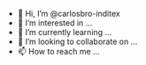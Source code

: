 - 👋 Hi, I’m @carlosbro-inditex
- 👀 I’m interested in ...
- 🌱 I’m currently learning ...
- 💞️ I’m looking to collaborate on ...
- 📫 How to reach me ...

<!---
carlosbro-inditex/carlosbro-inditex is a ✨ special ✨ repository because its `README.md` (this file) appears on your GitHub profile.
You can click the Preview link to take a look at your changes.
--->
